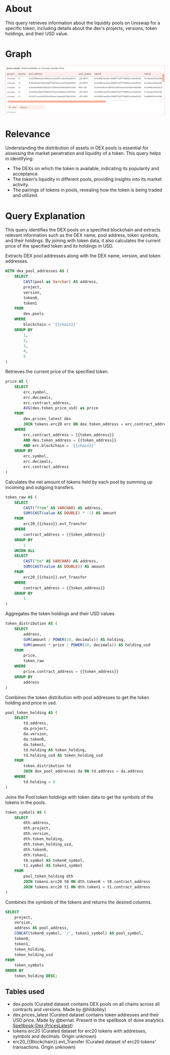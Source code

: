 # About

This query retrieves information about the liquidity pools on Uniswap for a specific token, including details about the dex's projects, versions, token holdings, and their USD value.

# Graph

![assetsAvailabilityOnPools](assets-availability-pool.png)

# Relevance

Understanding the distribution of assets in DEX pools is essential for assessing the market penetration and liquidity of a token. This query helps in identifying:
- The DEXs on which the token is available, indicating its popularity and acceptance.
- The token's liquidity in different pools, providing insights into its market activity.
- The pairings of tokens in pools, revealing how the token is being traded and utilized.

# Query Explanation

This query identifies the DEX pools on a specified blockchain and extracts relevant information such as the DEX name, pool address, token symbols, and their holdings. By joining with token data, it also calculates the current price of the specified token and its holdings in USD.

Extracts DEX pool addresses along with the DEX name, version, and token addresses.

```sql
WITH dex_pool_addresses AS (
    SELECT
        CAST(pool as Varchar) AS address,
        project,
        version,
        token0,
        token1
    FROM
        dex.pools
    WHERE
        blockchain = '{{chain}}'
    GROUP BY
        1,
        2,
        3,
        4,
        5
)
```

Retrieves the current price of the specified token.

```sql
price AS (
    SELECT
        erc.symbol,
        erc.decimals,
        erc.contract_address,
        AVG(dex.token_price_usd) as price
    FROM
        dex.prices_latest dex
        JOIN tokens.erc20 erc ON dex.token_address = erc.contract_address
    WHERE
        erc.contract_address = {{token_address}}
        AND dex.token_address = {{token_address}}
        AND erc.blockchain = '{{chain}}'
    GROUP BY
        erc.symbol,
        erc.decimals,
        erc.contract_address
)
```

Calculates the net amount of tokens held by each pool by summing up incoming and outgoing transfers.

```sql
token_raw AS (
    SELECT
        CAST("from" AS VARCHAR) AS address,
        SUM(CAST(value AS DOUBLE) * -1) AS amount
    FROM
        erc20_{{chain}}.evt_Transfer
    WHERE
        contract_address = {{token_address}}
    GROUP BY
        1
    UNION ALL
    SELECT
        CAST("to" AS VARCHAR) AS address,
        SUM(CAST(value AS DOUBLE)) AS amount
    FROM
        erc20_{{chain}}.evt_Transfer
    WHERE
        contract_address = {{token_address}}
    GROUP BY
        1
)
```

Aggregates the token holdings and their USD values.

```sql
token_distribution AS (
    SELECT
        address,
        SUM(amount / POWER(10, decimals)) AS holding,
        SUM(amount * price / POWER(10, decimals)) AS holding_usd
    FROM
        price,
        token_raw
    WHERE
        price.contract_address = {{token_address}}
    GROUP BY
        address
)
```

Combines the token distribution with pool addresses to get the token holding and price in usd.

```sql
pool_token_holding AS (
    SELECT
        td.address,
        da.project,
        da.version,
        da.token0,
        da.token1,
        td.holding AS token_holding,
        td.holding_usd AS token_holding_usd
    FROM
        token_distribution td
        JOIN dex_pool_addresses da ON td.address = da.address
    WHERE
        td.holding > 0
)
```

Joins the Pool token holdings with token data to get the symbols of the tokens in the pools.

```sql
token_symbols AS (
    SELECT
        dth.address,
        dth.project,
        dth.version,
        dth.token_holding,
        dth.token_holding_usd,
        dth.token0,
        dth.token1,
        t0.symbol AS token0_symbol,
        t1.symbol AS token1_symbol
    FROM
        pool_token_holding dth
        JOIN tokens.erc20 t0 ON dth.token0 = t0.contract_address
        JOIN tokens.erc20 t1 ON dth.token1 = t1.contract_address
)
```

Combines the symbols of the tokens and returns the desired columns.

```sql
SELECT
    project,
    version,
    address AS pool_address,
    CONCAT(token0_symbol, '/', token1_symbol) AS pool_symbol,
    token0,
    token1,
    token_holding,
    token_holding_usd
FROM
    token_symbols
ORDER BY
    token_holding DESC;
```

## Tables used

- dex.pools (Curated dataset contains DEX pools on all chains across all contracts and versions. Made by @hildobby)
- dex.prices_latest (Curated dataset contains token addresses and their USD price. Made by @bernat. Present in the spellbook of dune analytics [Spellbook-Dex-PricesLatest](https://github.com/duneanalytics/spellbook/blob/main/models/dex/dex_prices_latest.sql))
- tokens.erc20 (Curated dataset for erc20 tokens with addresses, symbols and decimals. Origin unknown)
- erc20\_{{Blockchain}}.evt_Transfer (Curated dataset of erc20 tokens' transactions. Origin unknown)


